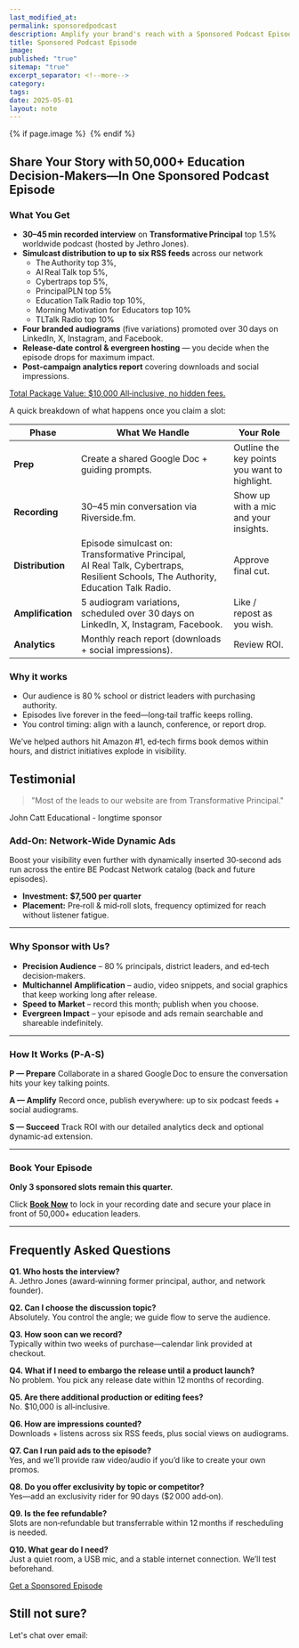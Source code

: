 ```yaml
---
last_modified_at: 
permalink: sponsoredpodcast
description: Amplify your brand's reach with a Sponsored Podcast Episode on Transformative Principal. Engage 50,000+ education influencers through a 30–45 min interview, distributed across six podcast feeds. Benefit from branded audiograms, dynamic ads, and detailed analytics. Book now to secure your spot and make a lasting impact in the education sector.
title: Sponsored Podcast Episode
image: 
published: "true"
sitemap: "true"
excerpt_separator: <!--more-->
category: 
tags: 
date: 2025-05-01
layout: note
---
```



{% if page.image %} <img src="{{ page.image }}" alt=""> {% endif %}


## Share Your Story with 50,000+ Education Decision-Makers—In One Sponsored Podcast Episode

### What You Get

* **30–45 min recorded interview** on **Transformative Principal** top 1.5% worldwide podcast (hosted by Jethro Jones).
* **Simulcast distribution to up to six RSS feeds** across our network 
	* The Authority top 3%, 
	* AI Real Talk top 5%, 
	* Cybertraps top 5%, 
	* PrincipalPLN top 5%
	* Education Talk Radio top 10%, 
	* Morning Motivation for Educators top 10%
	* TLTalk Radio top 10%
* **Four branded audiograms** (five variations) promoted over 30 days on LinkedIn, X, Instagram, and Facebook.
* **Release‑date control & evergreen hosting** — you decide when the episode drops for maximum impact.
* **Post‑campaign analytics report** covering downloads and social impressions.
 
<script src="https://pages.jethrojones.com/commerce.js" async defer></script>
<a class="convertkit-button" href="https://pages.jethrojones.com/products/sponsoredpodcast" data-commerce>Total Package Value: $10,000 All‑inclusive, no hidden fees.</a>

A quick breakdown of what happens once you claim a slot:


| **Phase**         | **What We Handle**                                                                                                                | **Your Role**                                 |
| ----------------- | --------------------------------------------------------------------------------------------------------------------------------- | --------------------------------------------- |
| **Prep**          | Create a shared Google Doc + guiding prompts.                                                                                     | Outline the key points you want to highlight. |
| **Recording**     | 30–45 min conversation via Riverside.fm.                                                                                          | Show up with a mic and your insights.         |
| **Distribution**  | Episode simulcast on: Transformative Principal, AI Real Talk, Cybertraps, Resilient Schools, The Authority, Education Talk Radio. | Approve final cut.                            |
| **Amplification** | 5 audiogram variations, scheduled over 30 days on LinkedIn, X, Instagram, Facebook.                                               | Like / repost as you wish.                    |
| **Analytics**     | Monthly reach report (downloads + social impressions).                                                                            | Review ROI.                                   |

### Why it works
- Our audience is 80 % school or district leaders with purchasing authority.
- Episodes live forever in the feed—long‑tail traffic keeps rolling.
- You control timing: align with a launch, conference, or report drop.

We’ve helped authors hit Amazon #1, ed‑tech firms book demos within hours, and district initiatives explode in visibility.

## Testimonial
> "Most of the leads to our website are from Transformative Principal."

John Catt Educational - longtime sponsor

### Add‑On: Network‑Wide Dynamic Ads

Boost your visibility even further with dynamically inserted 30‑second ads run across the entire BE Podcast Network catalog (back and future episodes).

* **Investment:** **$7,500 per quarter**
* **Placement:** Pre‑roll & mid‑roll slots, frequency optimized for reach without listener fatigue.

---

### Why Sponsor with Us?

* **Precision Audience** – 80 % principals, district leaders, and ed‑tech decision‑makers.
* **Multichannel Amplification** – audio, video snippets, and social graphics that keep working long after release.
* **Speed to Market** – record this month; publish when you choose.
* **Evergreen Impact** – your episode and ads remain searchable and shareable indefinitely.

---

### How It Works (P‑A‑S)

**P — Prepare**
Collaborate in a shared Google Doc to ensure the conversation hits your key talking points.

**A — Amplify**
Record once, publish everywhere: up to six podcast feeds + social audiograms.

**S — Succeed**
Track ROI with our detailed analytics deck and optional dynamic‑ad extension.

---

### Book Your Episode

**Only 3 sponsored slots remain this quarter.**

Click **[Book Now](https://pages.jethrojones.com/products/sponsoredpodcast)** to lock in your recording date and secure your place in front of 50,000+ education leaders.

---

## Frequently Asked Questions

**Q1. Who hosts the interview?**  
A. Jethro Jones (award‑winning former principal, author, and network founder).

**Q2. Can I choose the discussion topic?**  
Absolutely. You control the angle; we guide flow to serve the audience.

**Q3. How soon can we record?**  
Typically within two weeks of purchase—calendar link provided at checkout.

**Q4. What if I need to embargo the release until a product launch?**  
No problem. You pick any release date within 12 months of recording.

**Q5. Are there additional production or editing fees?**  
No. $10,000 is all‑inclusive.

**Q6. How are impressions counted?**  
Downloads + listens across six RSS feeds, plus social views on audiograms.

**Q7. Can I run paid ads to the episode?**  
Yes, and we’ll provide raw video/audio if you’d like to create your own promos.

**Q8. Do you offer exclusivity by topic or competitor?**  
Yes—add an exclusivity rider for 90 days ($2 000 add‑on).

**Q9. Is the fee refundable?**  
Slots are non‑refundable but transferrable within 12 months if rescheduling is needed.

**Q10. What gear do I need?**  
Just a quiet room, a USB mic, and a stable internet connection. We’ll test beforehand.

<script src="https://pages.jethrojones.com/commerce.js" async defer></script>
<a class="convertkit-button" href="https://pages.jethrojones.com/products/sponsoredpodcast" data-commerce>Get a Sponsored Episode</a>

## Still not sure? 
Let's chat over email: 
<script async data-uid="6f04100cb5" src="https://jethrojones.kit.com/6f04100cb5/index.js"></script>
